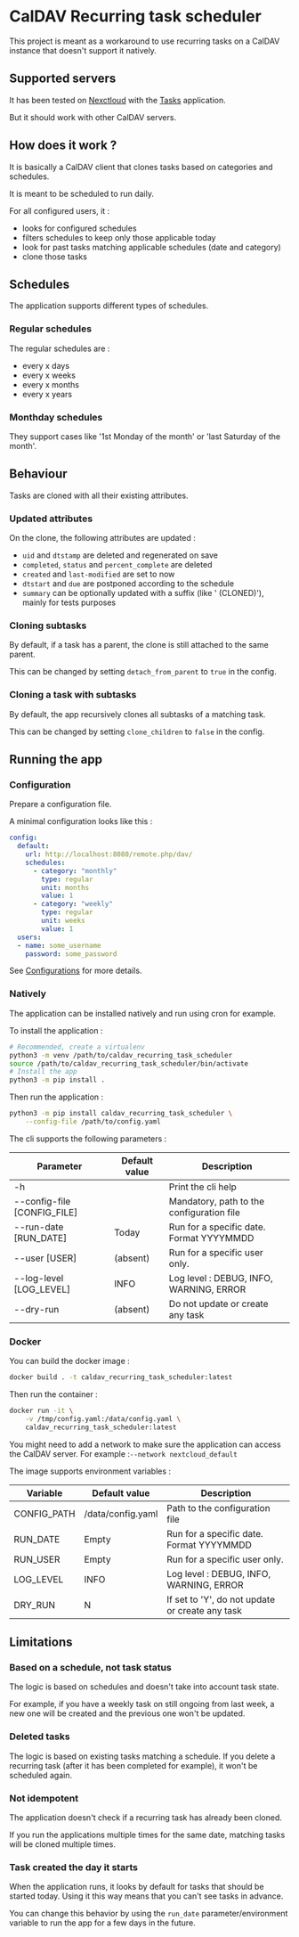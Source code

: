# CalDAV Recurring task scheduler

This project is meant as a workaround to use recurring tasks on a CalDAV instance that doesn't support it natively.

## Supported servers

It has been tested on [Nexctloud](https://nextcloud.com/) with the [Tasks](https://apps.nextcloud.com/apps/tasks) application.

But it should work with other CalDAV servers.

## How does it work ?

It is basically a CalDAV client that clones tasks based on categories and schedules.

It is meant to be scheduled to run daily.

For all configured users, it :

* looks for configured schedules
* filters schedules to keep only those applicable today
* look for past tasks matching applicable schedules (date and category)
* clone those tasks

## Schedules

The application supports different types of schedules.

### Regular schedules

The regular schedules are :

* every x days
* every x weeks
* every x months
* every x years

### Monthday schedules

They support cases like '1st Monday of the month' or 'last Saturday of the month'.

## Behaviour

Tasks are cloned with all their existing attributes.

### Updated attributes

On the clone, the following attributes are updated :

* `uid` and `dtstamp` are deleted and regenerated on save
* `completed`, `status` and `percent_complete` are deleted
* `created` and `last-modified` are set to now
* `dtstart` and `due` are postponed according to the schedule
* `summary` can be optionally updated with a suffix (like ' (CLONED)'), mainly for tests purposes

### Cloning subtasks

By default, if a task has a parent, the clone is still attached to the same parent.

This can be changed by setting `detach_from_parent` to `true` in the config.

### Cloning a task with subtasks

By default, the app recursively clones all subtasks of a matching task.

This can be changed by setting `clone_children` to `false` in the config.

## Running the app

### Configuration

Prepare a configuration file.

A minimal configuration looks like this :

```yaml
config:
  default:
    url: http://localhost:8080/remote.php/dav/
    schedules:
      - category: "monthly"
        type: regular
        unit: months
        value: 1
      - category: "weekly"
        type: regular
        unit: weeks
        value: 1
  users:
  - name: some_username
    password: some_password

```

See [Configurations](docs/Configurations.md) for more details.

### Natively

The application can be installed natively and run using cron for example.

To install the application :

```bash
# Recommended, create a virtualenv
python3 -m venv /path/to/caldav_recurring_task_scheduler
source /path/to/caldav_recurring_task_scheduler/bin/activate
# Install the app
python3 -m pip install .
```

Then run the application :

```bash
python3 -m pip install caldav_recurring_task_scheduler \
    --config-file /path/to/config.yaml
```

The cli supports the following parameters :

| Parameter                   | Default value | Description                               |
| --------------------------- | ------------- | ----------------------------------------- |
| -h                          |               | Print the cli help                        |
| --config-file [CONFIG_FILE] |               | Mandatory, path to the configuration file |
| --run-date [RUN_DATE]       | Today         | Run for a specific date. Format YYYYMMDD  |
| --user [USER]               | (absent)      | Run for a specific user only.             |
| --log-level [LOG_LEVEL]     | INFO          | Log level : DEBUG, INFO, WARNING, ERROR   |
| --dry-run                   | (absent)      | Do not update or create any task          |

### Docker

You can build the docker image :

```bash
docker build . -t caldav_recurring_task_scheduler:latest
```

Then run the container :

```bash
docker run -it \
    -v /tmp/config.yaml:/data/config.yaml \
    caldav_recurring_task_scheduler:latest
```

You might need to add a network to make sure the application can access the CalDAV server.
For example :`--network nextcloud_default`

The image supports environment variables :

| Variable    | Default value     | Description                                     |
| ----------- | ----------------- | ----------------------------------------------- |
| CONFIG_PATH | /data/config.yaml | Path to the configuration file                  |
| RUN_DATE    | Empty             | Run for a specific date. Format YYYYMMDD        |
| RUN_USER    | Empty             | Run for a specific user only.                   |
| LOG_LEVEL   | INFO              | Log level : DEBUG, INFO, WARNING, ERROR         |
| DRY_RUN     | N                 | If set to 'Y', do not update or create any task |

## Limitations

### Based on a schedule, not task status

The logic is based on schedules and doesn't take into account task state.

For example, if you have a weekly task on still ongoing from last week, a new one will be created and the previous one won't be updated.

### Deleted tasks

The logic is based on existing tasks matching a schedule.
If you delete a recurring task (after it has been completed for example), it won't be scheduled again.

### Not idempotent

The application doesn't check if a recurring task has already been cloned.

If you run the applications multiple times for the same date, matching tasks will be cloned multiple times.

### Task created the day it starts

When the application runs, it looks by default for tasks that should be started today.
Using it this way means that you can't see tasks in advance.

You can change this behavior by using the `run_date` parameter/environment variable to run the app for a few days in the future.
